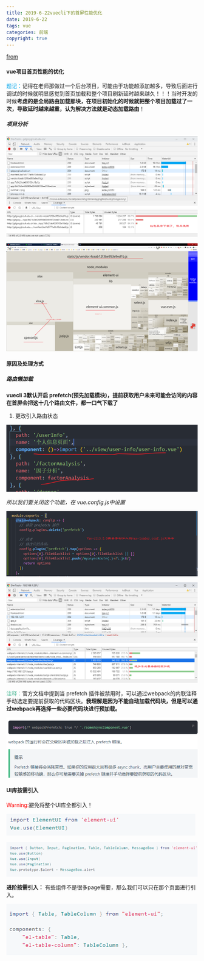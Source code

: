 ```yaml
---
title: 2019-6-22vuecli下的首屏性能优化
date: 2019-6-22
tags: vue
categories: 前端
copyright: true
---
```


[from](https://mp.weixin.qq.com/s/O4EVlKnYKRGwgXmRca8cYQ)

#### vue项目首页性能的优化

<font color='#08a7eb'>题记：</font>记得在老师那做过一个后台项目，可能由于功能越添加越多，导致后面进行调试的时候就明显感觉到首页加载和整个项目刷新延时越来越久！！！当时开发的时候**考虑的是全局路由加载那块，在项目初始化的时候就把整个项目加载过了一次，导致延时越来越重，认为解决方法就是动态加载路由**！


##### 项目分析

![项目分析](https://www.github.com/Merlynr/Markdown/raw/noteImg/小书匠/1561183987075.png)

![builder analyzer](https://www.github.com/Merlynr/Markdown/raw/noteImg/小书匠/1561193001136.png)


#### 原因及处理方式

##### 路由懒加载

 **vuecli 3默认开启 prefetch(预先加载模块)，提前获取用户未来可能会访问的内容
在首屏会把这十几个路由文件，都一口气下载了**

1. 更改引入路由状态

![将路由引用更改为动态](https://www.github.com/Merlynr/Markdown/raw/noteImg/小书匠/1561194121583.png)

*所以我们要关闭这个功能，在 vue.config.js中设置*

![配置prefetch](https://www.github.com/Merlynr/Markdown/raw/noteImg/小书匠/1561208488727.png)

![减少路由预加载](https://www.github.com/Merlynr/Markdown/raw/noteImg/小书匠/1561208345997.png)


<font color='#51ba99'>注释：</font>官方文档中提到当 prefetch 插件被禁用时，可以通过webpack的内联注释手动选定要提前获取的代码区块。**我理解是因为不能自动加载代码块，但是可以通过webpack再选择一些必要代码块进行预加载。**

![手动选择需要预加载的代码块](https://www.github.com/Merlynr/Markdown/raw/noteImg/小书匠/1561209945205.png)

#### UI库按需引入

<font color='red'>Warning:</font>避免将整个UI库全都引入！

![不严格](https://www.github.com/Merlynr/Markdown/raw/noteImg/小书匠/1561210047046.png)

![按需引入](https://www.github.com/Merlynr/Markdown/raw/noteImg/小书匠/1561210108931.png)

**进阶按需引入：** 有些组件不是很多page需要，那么我们可以只在那个页面进行引入。

![后台组件中局部注册](https://www.github.com/Merlynr/Markdown/raw/noteImg/小书匠/1561210227131.png)